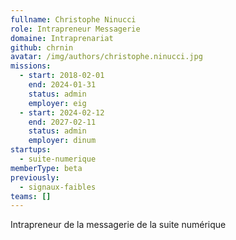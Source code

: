 ```yaml
---
fullname: Christophe Ninucci
role: Intrapreneur Messagerie
domaine: Intraprenariat
github: chrnin
avatar: /img/authors/christophe.ninucci.jpg
missions:
  - start: 2018-02-01
    end: 2024-01-31
    status: admin
    employer: eig
  - start: 2024-02-12
    end: 2027-02-11
    status: admin
    employer: dinum
startups:
  - suite-numerique
memberType: beta
previously:
  - signaux-faibles
teams: []
---
```

Intrapreneur de la messagerie de la suite numérique
